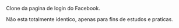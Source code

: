 Clone da pagina de login do Facebook.

Não esta totalmente identico, apenas para fins de estudos e praticas.